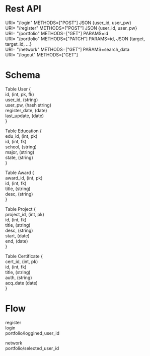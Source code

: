 # Rest API  
URI= "/login"       METHODS=["POST"]    JSON {user_id, user_pw}  
URI= "/register"    METHODS=["POST"]    JSON {user_id, user_pw}  
URI= "/portfolio"   METHODS=["GET"]     PARAMS=id  
URI= "/portfolio"   METHODS=["PATCH"]   PARAMS=id, JSON {target, target_id, ...}  
URI= "/network"     METHODS=["GET"]     PARAMS=search_data  
URI= "/logout"      METHODS=["GET"]  
  
# Schema  
Table User {  
    id,          (int, pk, fk)  
    user_id,     (string)  
    user_pw,     (hash string)  
    register_date, (date)  
    last_update, (date)  
}

Table Education {  
    edu_id,      (int, pk)  
    id,          (int, fk)  
    school,      (string)  
    major,       (string)  
    state,       (string)  
}  

Table Award {  
    award_id,    (int, pk)  
    id,          (int, fk)  
    title,       (string)  
    desc,        (string)  
}  

Table Project {  
    project_id,  (int, pk)  
    id,          (int, fk)  
    title,       (string)  
    desc,        (string)  
    start,       (date)  
    end,         (date)  
}  

Table Certificate {  
    cert_id,     (int, pk)  
    id,          (int, fk)  
    title,       (string)  
    auth,        (string)  
    acq_date     (date)  
}  


# Flow  
register  
login  
portfolio/loggined_user_id  
  
network  
portfolio/selected_user_id  
  
  
